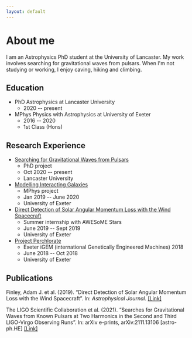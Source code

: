 ```yaml
---
layout: default
---
```


# About me
I am an Astrophysics PhD student at the University of Lancaster. My work involves searching for gravitational waves from pulsars. When I'm not studying or working, I enjoy caving, hiking and climbing.

## Education
- PhD Astrophysics at Lancaster University 
  - 2020 -- present
- MPhys Physics with Astrophysics at University of Exeter 
  - 2016 -- 2020
  - 1st Class (Hons)

## Research Experience

- [Searching for Gravitational Waves from Pulsars](knownpulsarpaper.md)
  - PhD project
  - Oct 2020 -- present
  - Lancaster University
- [Modelling Interacting Galaxies](interacting-galaxies.md)
  - MPhys project
  - Jan 2019 -- June 2020
  - University of Exeter
- [Direct Detection of Solar Angular Momentum Loss with the Wind Spacecraft](direct-detection.md)
  - Summer internship with AWESoME Stars
  - June 2019 -- Sept 2019
  - University of Exeter
- [Project Perchlorate]()
  - Exeter iGEM (international Genetically Engineered Machines) 2018
  - June 2018 -- Oct 2018
  - University of Exeter

## Publications

Finley, Adam J. et al. (2019). “Direct Detection of Solar Angular Momentum Loss with the Wind Spacecraft”. In: *Astrophysical Journal.* [[Link]](https://arxiv.org/abs/1910.10177)

The LIGO Scientific Collaboration et al. (2021). “Searches for Gravitational Waves from Known Pulsars at Two Harmonics in the Second and Third LIGO-Virgo Observing Runs”. In: arXiv e-prints, arXiv:2111.13106 [astro-ph.HE] [[Link]](https://arxiv.org/abs/2111.13106)
